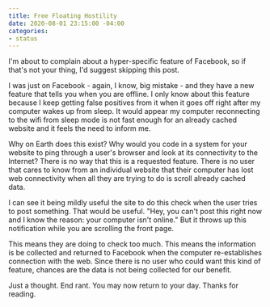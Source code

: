 ```yaml
---
title: Free Floating Hostility
date: 2020-08-01 23:15:00 -04:00
categories:
- status
---
```


I'm about to complain about a hyper-specific feature of Facebook, so if that's not your thing, I'd suggest skipping this post. 

I was just on Facebook - again, I know, big mistake - and they have a new feature that tells you when you are offline.  I only know about this feature because I keep getting false positives from it when it goes off right after my computer wakes up from sleep.  It would appear my computer reconnecting to the wifi from sleep mode is not fast enough for an already cached website and it feels the need to inform me.

Why on Earth does this exist? Why would you code in a system for your website to ping through a user's browser and look at its connectivity to the Internet? There is no way that this is a requested feature.  There is no user that cares to know from an individual website that their computer has lost web connectivity when all they are trying to do is scroll already cached data.

I can see it being mildly useful the site to do this check when the user tries to post something.  That would be useful. "Hey, you can't post this right now and I know the reason: your computer isn't online." But it throws up this notification while you are scrolling the front page.

This means they are doing to check too much.  This means the information is be collected and returned to Facebook when the computer re-establishes connection with the web.  Since there is no user who could want this kind of feature, chances are the data is not being collected for our benefit. 

Just a thought.  End rant. You may now return to your day. Thanks for reading.